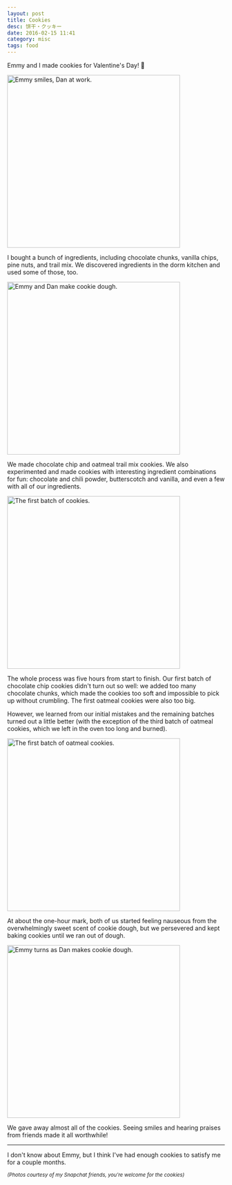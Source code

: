 ```yaml
---
layout: post
title: Cookies
desc: 饼干・クッキー
date: 2016-02-15 11:41
category: misc
tags: food
---
```


Emmy and I made cookies for Valentine's Day! 🍪

<p>
	<img class="no-enlarge center" style="width: 400px; height: auto;" src="{{ site.file }}/cookie3.png" alt="Emmy smiles, Dan at work.">
</p>

I bought a bunch of ingredients, including chocolate chunks, vanilla chips, pine nuts, and trail mix. We discovered ingredients in the dorm kitchen and used some of those, too.

<p>
	<img class="no-enlarge" style="width: 400px; height: auto;" src="{{ site.file }}/cookie1.png" alt="Emmy and Dan make cookie dough.">
</p>

We made chocolate chip and oatmeal trail mix cookies. We also experimented and made cookies with interesting ingredient combinations for fun: chocolate and chili powder, butterscotch and vanilla, and even a few with all of our ingredients.

<p>
	<img class="no-enlarge" style="width: 400px; height: auto;" src="{{ site.file }}/cookie4.png" alt="The first batch of cookies.">
</p>

The whole process was five hours from start to finish. Our first batch of chocolate chip cookies didn't turn out so well: we added too many chocolate chunks, which made the cookies too soft and impossible to pick up without crumbling. The first oatmeal cookies were also too big.

However, we learned from our initial mistakes and the remaining batches turned out a little better (with the exception of the third batch of oatmeal cookies, which we left in the oven too long and burned).

<p>
	<img class="no-enlarge" style="width: 400px; height: auto;" src="{{ site.file }}/cookie5.png" alt="The first batch of oatmeal cookies.">
</p>

At about the one-hour mark, both of us started feeling nauseous from the overwhelmingly sweet scent of cookie dough, but we persevered and kept baking cookies until we ran out of dough.

<p>
	<img class="no-enlarge" style="width: 400px; height: auto;" src="{{ site.file }}/cookie2.png" alt="Emmy turns as Dan makes cookie dough.">
</p>

We gave away almost all of the cookies. Seeing smiles and hearing praises from friends made it all worthwhile!

---

I don't know about Emmy, but I think I've had enough cookies to satisfy me for a couple months.

<small>_(Photos courtesy of my Snapchat friends, you're welcome for the cookies)_</small>
